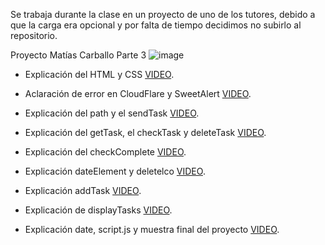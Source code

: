 Se trabaja durante la clase en un proyecto de uno de los tutores, debido a que la carga era opcional
y por falta de tiempo decidimos no subirlo al repositorio.

Proyecto Matías Carballo Parte 3
![image](https://github.com/CodeSystem2022/YoungDevelopers-CuartoSemestre/assets/112673733/888b3c3f-a0da-48e2-b3fc-b8eddb75ed9f)

* Explicación del HTML y CSS
 [VIDEO](https://drive.google.com/file/d/15tHg2kKAaRtU-A8WZA4TVUb5M0mTfLfj/view?usp=drive_link).

*  Aclaración de error en CloudFlare y SweetAlert
[VIDEO](https://drive.google.com/file/d/115EOPqPNUOxxx2Vp2nykwEXkBjgdPNGH/view?usp=drive_link).

* Explicación del path y el sendTask
[VIDEO](https://drive.google.com/file/d/1FEXK6jEM00oZ1QGnOefBzW_DvJymoZQJ/view?usp=drive_link).

* Explicación del getTask, el checkTask y deleteTask
[VIDEO](https://drive.google.com/file/d/1baPl-yoyP4zx0vnw1wy-P_ZoQazBBoDR/view?usp=drive_link).

* Explicación del checkComplete
[VIDEO](https://drive.google.com/file/d/1RpvGIpVAQ54ih5_dQY6YW2--EwKpOZiU/view?usp=drive_link).

* Explicación dateElement y deletelco
[VIDEO](https://drive.google.com/file/d/1p4W6tCYcjL3WzJnVmZ2gCeFrRuQky7hY/view?usp=drive_link).

* Explicación addTask
[VIDEO](https://drive.google.com/file/d/1r1hgKxrsgLl7pkG9LtVDcUm6vQlHejVz/view?usp=drive_link).

*  Explicación de displayTasks
[VIDEO](https://drive.google.com/file/d/1Jgh-ci8XTR7lNwuZAY8_qEEhDE6Tb5pn/view?usp=drive_link).

* Explicación date, script.js y muestra final del proyecto
[VIDEO](https://drive.google.com/file/d/1T4VDOMfJl3A-u3VDAL2_bEDRPNkocNDP/view?usp=drive_link).
